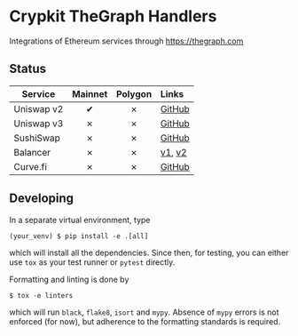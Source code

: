 # Crypkit TheGraph Handlers

Integrations of Ethereum services through https://thegraph.com


## Status

|   Service   |  Mainnet   |  Polygon   |    Links     |
|------------|:----------------:|:------------:|:------------|
| Uniswap v2 | &#x2714; | &#x2717; | [GitHub](https://github.com/Uniswap/uniswap-v2-subgraph/)
| Uniswap v3 | &#x2717; | &#x2717; | [GitHub](https://github.com/Uniswap/uniswap-v3-subgraph/)
| SushiSwap | &#x2717; | &#x2717; | [GitHub](https://github.com/sushiswap/sushiswap-subgraph)
| Balancer | &#x2717; | &#x2717; | [v1](https://github.com/balancer-labs/balancer-subgraph), [v2](https://github.com/balancer-labs/balancer-subgraph-v2)
| Curve.fi | &#x2717; | &#x2717; | [GitHub](https://github.com/curvefi/curve-subgraph)


## Developing

In a separate virtual environment, type

```
(your_venv) $ pip install -e .[all]
```

which will install all the dependencies. Since then, for testing, you can either use `tox` as your test runner or `pytest` directly.

Formatting and linting is done by

```
$ tox -e linters
```

which will run `black`, `flake8`, `isort` and `mypy`. Absence of `mypy` errors is not enforced (for now), but adherence to the formatting standards is required.
